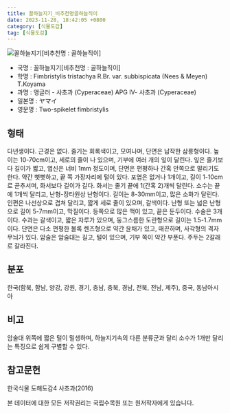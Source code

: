 ```yaml
---
title: 꼴하늘지기_비추천명골하늘직이
date: 2023-11-28, 18:42:05 +0800
category: [식물도감]
tag: [식물도감]
---
```




![꼴하늘지기[비추천명 : 골하늘직이]](http://www.nature.go.kr/fileUpload/plants/basic/Cyperaceae/Fimbristylis/5396/1_th2.JPG)
- 국명 : 꼴하늘지기[비추천명 : 골하늘직이]
- 학명 : Fimbristylis tristachya R.Br. var. subbispicata (Nees & Meyen) T.Koyama
- 과명 : 앵글러 - 사초과 (Cyperaceae) APG Ⅳ- 사초과 (Cyperaceae)
- 일본명 : ヤマイ
- 영문명 : Two-spikelet fimbristylis


## 형태
다년생이다. 근경은 없다. 줄기는 회록색이고, 모여나며, 단면은 납작한 삼릉형이다. 높이는 10-70cm이고, 세로의 줄이 나 있으며, 기부에 여러 개의 잎이 달린다. 잎은 줄기보다 길이가 짧고, 엽신은 너비 1mm 정도이며, 단면은 편평하나 간혹 안쪽으로 말리기도 한다. 약간 뻣뻣하고, 끝 쪽 가장자리에 털이 있다. 포엽은 없거나 1개이고, 길이 1-10cm로 곧추서며, 화서보다 길이가 길다. 화서는 줄기 끝에 1(간혹 2)개씩 달린다. 소수는 끝에 1개씩 달리고, 난형-장타원상 난형이다. 길이는 8-30mm이고, 많은 소화가 달린다. 인편은 나선상으로 겹쳐 달리고, 짧게 세로 줄이 있으며, 갈색이다. 난형 또는 넓은 난형으로 길이 5-7mm이고, 막질이다. 등쪽으로 많은 맥이 있고, 끝은 둔두이다. 수술은 3개이다. 수과는 갈색이고, 짧은 자루가 있으며, 둥그스름한 도란형으로 길이는 1.5-1.7mm이다. 단면은 다소 편평한 볼록 렌즈형으로 약간 윤채가 있고, 매끈하며, 사각형의 격자무늬가 있다. 암술은 암술대는 길고, 털이 있으며, 기부 쪽이 약간 부푼다. 주두는 2갈래로 갈라진다.
## 분포
한국(함북, 함남, 양강, 강원, 경기, 충남, 충북, 경남, 전북, 전남, 제주), 중국, 동남아시아
## 비고
암술대 위쪽에 짧은 털이 밀생하며, 하늘지기속의 다른 분류군과 달리 소수가 1개만 달리는 특징으로 쉽게 구별할 수 있다.
## 참고문헌
한국식물 도해도감4 사초과(2016)






본 데이터에 대한 모든 저작권리는 국립수목원 또는 원저작자에게 있습니다.

